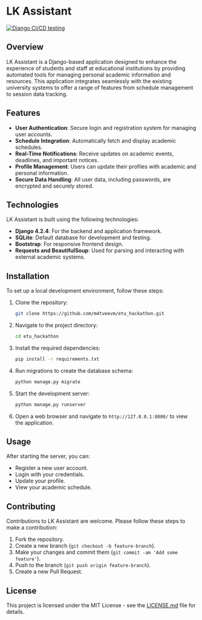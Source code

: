 # LK Assistant

[![Django CI/CD testing](https://github.com/m4tveevm/etu_hackathon/actions/workflows/django.yml/badge.svg)](https://github.com/m4tveevm/etu_hackathon/actions/workflows/django.yml)

## Overview

LK Assistant is a Django-based application designed to enhance the experience of students and staff at educational institutions by providing automated tools for managing personal academic information and resources. This application integrates seamlessly with the existing university systems to offer a range of features from schedule management to session data tracking.

## Features

- **User Authentication**: Secure login and registration system for managing user accounts.
- **Schedule Integration**: Automatically fetch and display academic schedules.
- **Real-Time Notifications**: Receive updates on academic events, deadlines, and important notices.
- **Profile Management**: Users can update their profiles with academic and personal information.
- **Secure Data Handling**: All user data, including passwords, are encrypted and securely stored.

## Technologies

LK Assistant is built using the following technologies:
- **Django 4.2.4**: For the backend and application framework.
- **SQLite**: Default database for development and testing.
- **Bootstrap**: For responsive frontend design.
- **Requests and BeautifulSoup**: Used for parsing and interacting with external academic systems.

## Installation

To set up a local development environment, follow these steps:

1. Clone the repository:
   ```bash
   git clone https://github.com/m4tveevm/etu_hackathon.git
   ```
2. Navigate to the project directory:
   ```bash
   cd etu_hackathon
   ```
3. Install the required dependencies:
   ```bash
   pip install -r requirements.txt
   ```
4. Run migrations to create the database schema:
   ```bash
   python manage.py migrate
   ```
5. Start the development server:
   ```bash
   python manage.py runserver
   ```
6. Open a web browser and navigate to `http://127.0.0.1:8000/` to view the application.

## Usage

After starting the server, you can:
- Register a new user account.
- Login with your credentials.
- Update your profile.
- View your academic schedule.

## Contributing

Contributions to LK Assistant are welcome. Please follow these steps to make a contribution:

1. Fork the repository.
2. Create a new branch (`git checkout -b feature-branch`).
3. Make your changes and commit them (`git commit -am 'Add some feature'`).
4. Push to the branch (`git push origin feature-branch`).
5. Create a new Pull Request.

## License

This project is licensed under the MIT License - see the [LICENSE.md](LICENSE.md) file for details.
